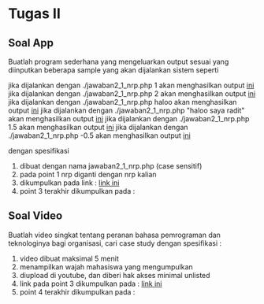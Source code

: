 # Tugas II

## Soal App
Buatlah program sederhana yang mengeluarkan output sesuai yang diinputkan
beberapa sample yang akan dijalankan sistem seperti

jika dijalankan dengan ./jawaban2_1_nrp.php 1 akan menghasilkan output [ini](jawaban2_a.txt)
jika dijalankan dengan ./jawaban2_1_nrp.php 2 akan menghasilkan output [ini](jawaban2_a.txt)
jika dijalankan dengan ./jawaban2_1_nrp.php haloo akan menghasilkan output [ini](jawaban2_b.txt)
jika dijalankan dengan ./jawaban2_1_nrp.php "haloo saya radit" akan menghasilkan output [ini](jawaban2_b.txt)
jika dijalankan dengan ./jawaban2_1_nrp.php 1.5 akan menghasilkan output [ini](jawaban2_c.txt)
jika dijalankan dengan ./jawaban2_1_nrp.php -0.5 akan menghasilkan output [ini](jawaban2_c.txt)

dengan spesifikasi 
1. dibuat dengan nama jawaban2_1_nrp.php (case sensitif)
2. pada point 1 nrp diganti dengan nrp kalian
3. dikumpulkan pada link : [link ini](https://itsacid-my.sharepoint.com/:f:/g/personal/radityo_pw_is_its_ac_id/ErJV0eLjki1Eqo55ZHY8mOMBE41Dfo_dJSiZE9nxK__xSA)
4. point 3 terakhir dikumpulkan pada :


## Soal Video
Buatlah video singkat tentang peranan bahasa pemrograman dan teknologinya bagi organisasi, cari case study
dengan spesifikasi : 
1. video dibuat maksimal 5 menit 
2. menampilkan wajah mahasiswa yang mengumpulkan 
3. diupload di youtube, dan diberi hak akses minimal unlisted
4. link pada point 3 dikumpulkan pada : [link ini](https://forms.office.com/Pages/ResponsePage.aspx?id=rGlRHcvHdUKXZL-MnDZKTBmRJDdYPClOsY1dZ_jg_qtUQkZYTlNROTlGQkVFUktKWjRTVldHNUZYVS4u)
5. point 4 terakhir dikumpulkan pada : 